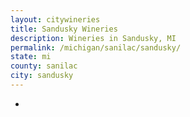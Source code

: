 ```yaml
---
layout: citywineries
title: Sandusky Wineries
description: Wineries in Sandusky, MI
permalink: /michigan/sanilac/sandusky/
state: mi
county: sanilac
city: sandusky
---
```

-
